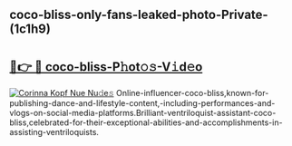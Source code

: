 ## coco-bliss-only-fans​-leaked-photo​-Private-(1c1h9)


# <h2><a href="https://mediaupload.pro?title=coco-bliss&ref=git">🔗👉 🔴 coco-bliss-P𝚑ot𝚘𝚜-V𝚒d𝚎o</a></h2>

[![Corinna Kopf Nue Nu𝚍e𝚜](https://i.imgur.com/0qMVB7G.gif)](https://mediaupload.pro?title=coco-bliss&ref=git)
Online-influencer-coco-bliss,known-for-publishing-dance-and-lifestyle-content,-including-performances-and-vlogs-on-social-media-platforms.Brilliant-ventriloquist-assistant-coco-bliss,celebrated-for-their-exceptional-abilities-and-accomplishments-in-assisting-ventriloquists.  